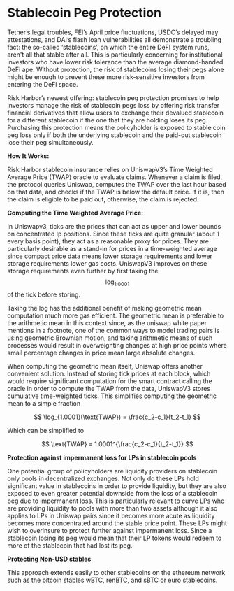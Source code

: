 # Stablecoin Peg Protection

Tether’s legal troubles, FEI’s April price fluctuations, USDC’s delayed may attestations, and DAI’s flash loan vulnerabilities all demonstrate a troubling fact: the so-called ‘stablecoins’, on which the entire DeFI system runs, aren't all that stable after all. This is particularly concerning for institutional investors who have lower risk tolerance than the average diamond-handed DeFi ape. Without protection, the risk of stablecoins losing their pegs alone might be enough to prevent these more risk-sensitive investors from entering the DeFi space.

Risk Harbor’s newest offering: stablecoin peg protection promises to help investors manage the risk of stablecoin pegs loss by offering risk transfer financial derivatives that allow users to exchange their devalued stablecoin for a different stablecoin if the one that they are holding loses its peg. Purchasing this protection means the policyholder is exposed to stable coin peg loss only if both the underlying stablecoin and the paid-out stablecoin lose their peg simultaneously.

**How It Works:**

Risk Harbor stablecoin insurance relies on UniswapV3’s Time Weighted Average Price \(TWAP\) oracle to evaluate claims. Whenever a claim is filed, the protocol queries Uniswap, computes the TWAP over the last hour based on that data, and checks if the TWAP is below the default price. If it is, then the claim is eligible to be paid out, otherwise, the claim is rejected.

**Computing the Time Weighted Average Price:**

In Uniswapv3, ticks are the prices that can act as upper and lower bounds on concentrated lp positions. Since these ticks are quite granular \(about 1 every basis point\), they act as a reasonable proxy for prices. They are particularly desirable as a stand-in for prices in a time-weighted average since compact price data means lower storage requirements and lower storage requirements lower gas costs. UniswapV3 improves on these storage requirements even further by first taking the $$\log_{1.0001}$$ of the tick before storing.

Taking the log has the additional benefit of making geometric mean computation much more gas efficient. The geometric mean is preferable to the arithmetic mean in this context since, as the uniswap white paper mentions in a footnote, one of the common ways to model trading pairs is using geometric Brownian motion, and taking arithmetic means of such processes would result in overweighting changes at high price points where small percentage changes in price mean large absolute changes.

When computing the geometric mean itself, Uniswap offers another convenient solution. Instead of storing tick prices at each block, which would require significant computation for the smart contract calling the oracle in order to compute the TWAP from the data, UniswapV3 stores cumulative time-weighted ticks. This simplifies computing the geometric mean to a simple fraction

$$
\log_{1.0001}(\text{TWAP}) = \frac{c_2-c_1}{t_2-t_1}
$$

Which can be simplified to

$$
\text{TWAP} = 1.0001^{\frac{c_2-c_1}{t_2-t_1}}
$$

**Protection against impermanent loss for LPs in stablecoin pools**

One potential group of policyholders are liquidity providers on stablecoin only pools in decentralized exchanges. Not only do these LPs hold significant value in stablecoins in order to provide liquidity, but they are also exposed to even greater potential downside from the loss of a stablecoin peg due to impermanent loss. This is particularly relevant to curve LPs who are providing liquidity to pools with more than two assets although it also applies to LPs in Uniswap pairs since it becomes more acute as liquidity becomes more concentrated around the stable price point. These LPs might wish to overinsure to protect further against impermanent loss. Since a stablecoin losing its peg would mean that their LP tokens would redeem to more of the stablecoin that had lost its peg.

**Protecting Non-USD stables**

This approach extends easily to other stablecoins on the ethereum network such as the bitcoin stables wBTC, renBTC, and sBTC or euro stablecoins.

